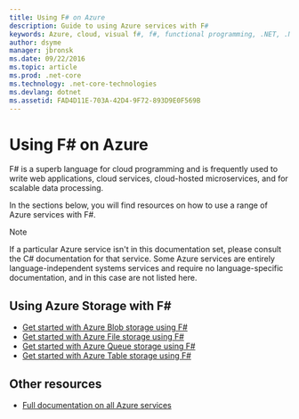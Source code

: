 ```yaml
---
title: Using F# on Azure
description: Guide to using Azure services with F#
keywords: Azure, cloud, visual f#, f#, functional programming, .NET, .NET Core
author: dsyme
manager: jbronsk
ms.date: 09/22/2016
ms.topic: article
ms.prod: .net-core
ms.technology: .net-core-technologies
ms.devlang: dotnet
ms.assetid: FAD4D11E-703A-42D4-9F72-893D9E0F569B
---
```



# Using F# on Azure

F# is a superb language for cloud programming and is frequently used to write web applications, cloud services, cloud-hosted microservices, and for scalable data processing.

In the sections below, you will find resources on how to use a range of Azure services with F#.

> [!NOTE]
> If a particular Azure service isn't in this documentation set, please consult the C# documentation for that service. Some Azure services are entirely language-independent systems services and require no language-specific documentation, and in this case are not listed here.

## Using Azure Storage with F# #

* [Get started with Azure Blob storage using F#](blob-storage.md)
* [Get started with Azure File storage using F#](file-storage.md)
* [Get started with Azure Queue storage using F#](queue-storage.md)
* [Get started with Azure Table storage using F#](table-storage.md)

## Other resources

* [Full documentation on all Azure services](https://azure.microsoft.com/en-us/documentation/)

